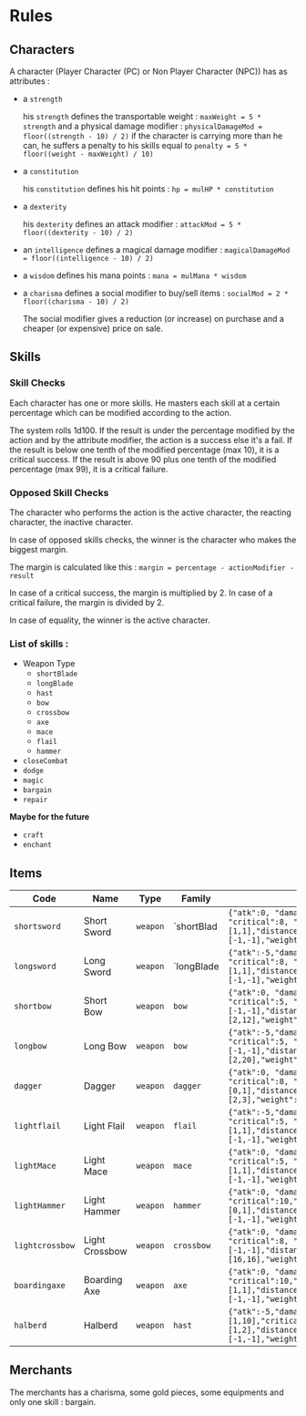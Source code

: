 # Rules

## Characters

A character (Player Character (PC) or Non Player Character (NPC)) has as attributes :
- a `strength`

  his `strength` defines the transportable weight : `maxWeight = 5 * strength` and a physical damage modifier : `physicalDamageMod = floor((strength - 10) / 2)`
  if the character is carrying more than he can, he suffers a penalty to his skills equal to `penalty = 5 * floor((weight - maxWeight) / 10)`
- a `constitution`

  his `constitution` defines his hit points : `hp = mulHP * constitution`
- a `dexterity`

  his `dexterity` defines an attack modifier : `attackMod = 5 * floor((dexterity - 10) / 2)`
- an `intelligence` defines a magical damage modifier : `magicalDamageMod = floor((intelligence - 10) / 2)`
- a `wisdom` defines his mana points : `mana = mulMana * wisdom`
- a `charisma` defines a social modifier to buy/sell items : `socialMod = 2 * floor((charisma - 10) / 2)`

  The social modifier gives a reduction (or increase) on purchase and a cheaper (or expensive) price on sale.

## Skills

### Skill Checks

Each character has one or more skills. He masters each skill at a certain percentage which can be modified according to the action.

The system rolls 1d100. If the result is under the percentage modified by the action and by the attribute modifier, the action is a success else it's a fail.
If the result is below one tenth of the modified percentage (max 10), it is a critical success.
If the result is above 90 plus one tenth of the modified percentage (max 99), it is a critical failure.

### Opposed Skill Checks

The character who performs the action is the active character, the reacting character, the inactive character.

In case of opposed skills checks, the winner is the character who makes the biggest margin.

The margin is calculated like this :
`margin = percentage - actionModifier - result`

In case of a critical success, the margin is multiplied by 2.
In case of a critical failure, the margin is divided by 2.

In case of equality, the winner is the active character.

### List of skills :
- Weapon Type
  - `shortBlade`
  - `longBlade`
  - `hast`
  - `bow`
  - `crossbow`
  - `axe`
  - `mace`
  - `flail`
  - `hammer`
- `closeCombat`
- `dodge`
- `magic`
- `bargain`
- `repair`

**Maybe for the future**
- `craft`
- `enchant`


## Items

 Code           | Name            | Type       | Family     | Details                                                                                                        | Droppable | Buyable | Script  
----------------|-----------------|------------|------------|----------------------------------------------------------------------------------------------------------------|-----------|---------|--------
`shortsword`    | Short Sword     | `weapon`   | `shortBlad | `{"atk":0, "damage":[1,6], "critical":8, "physicalrange":[1,1],"distancerange":[-1,-1],"weight":1}`            | t         | t       | ""
`longsword`     | Long Sword      | `weapon`   | `longBlade | `{"atk":-5,"damage":[1,8], "critical":8, "physicalrange":[1,1],"distancerange":[-1,-1],"weight":2}`            | t         | t       | ""
`shortbow`      | Short Bow       | `weapon`   | `bow`      | `{"atk":0, "damage":[1,6], "critical":5, "physicalrange":[-1,-1],"distancerange":[2,12],"weight":1}`           | t         | t       | ""
`longbow`       | Long Bow        | `weapon`   | `bow`      | `{"atk":-5,"damage":[1,6], "critical":5, "physicalrange":[-1,-1],"distancerange":[2,20],"weight":1.5}`         | t         | t       | ""
`dagger`        | Dagger          | `weapon`   | `dagger`   | `{"atk":0, "damage":[1,4], "critical":8, "physicalrange":[0,1],"distancerange":[2,3],"weight":0.5}`            | t         | t       | ""
`lightflail`    | Light Flail     | `weapon`   | `flail`    | `{"atk":-5,"damage":[1,8], "critical":5, "physicalrange":[1,1],"distancerange":[-1,-1],"weight":2}`            | t         | t       | ""
`lightMace`     | Light Mace      | `weapon`   | `mace`     | `{"atk":0, "damage":[1,6], "critical":5, "physicalrange":[1,1],"distancerange":[-1,-1],"weight":2}`            | t         | t       | ""
`lightHammer`   | Light Hammer    | `weapon`   | `hammer`   | `{"atk":0, "damage":[1,4], "critical":10,"physicalrange":[0,1],"distancerange":[-1,-1],"weight":2}`            | t         | t       | ""
`lightcrossbow` | Light Crossbow  | `weapon`   | `crossbow` | `{"atk":0, "damage":[1,8], "critical":8, "physicalrange":[-1,-1],"distancerange":[16,16],"weight":1.5}`        | t         | t       | ""
`boardingaxe`   | Boarding Axe    | `weapon`   | `axe`      | `{"atk":0, "damage":[1,6], "critical":10,"physicalrange":[1,1],"distancerange":[-1,-1],"weight":1.5}`          | t         | t       | ""
`halberd`       | Halberd         | `weapon`   | `hast`     | `{"atk":-5,"damage":[1,10],"critical":10,"physicalrange":[1,2],"distancerange":[-1,-1],"weight":6}`            | t         | t       | ""

## Merchants

The merchants has a charisma, some gold pieces, some equipments and only one skill : bargain.

